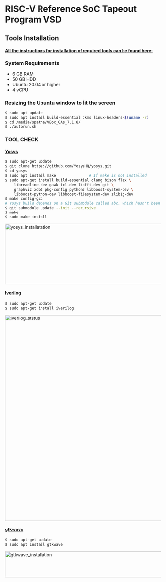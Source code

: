
# RISC-V Reference SoC Tapeout Program VSD

## Tools Installation

#### <ins>All the instructions for installation of required tools can be found here:</ins>

### **System Requirements**
- 6 GB RAM
- 50 GB HDD
- Ubuntu 20.04 or higher
- 4 vCPU

### **Resizing the Ubuntu window to fit the screen**
```bash
$ sudo apt update
$ sudo apt install build-essential dkms linux-headers-$(uname -r)
$ cd /media/spatha/VBox_GAs_7.1.8/
$ ./autorun.sh
```

### **TOOL CHECK**

#### <ins>**Yosys**</ins>
```bash
$ sudo apt-get update
$ git clone https://github.com/YosysHQ/yosys.git
$ cd yosys
$ sudo apt install make               # If make is not installed
$ sudo apt-get install build-essential clang bison flex \
    libreadline-dev gawk tcl-dev libffi-dev git \
    graphviz xdot pkg-config python3 libboost-system-dev \
    libboost-python-dev libboost-filesystem-dev zlib1g-dev
$ make config-gcc
# Yosys build depends on a Git submodule called abc, which hasn't been initialized yet. You need to run the following command before running make
$ git submodule update --init --recursive
$ make 
$ sudo make install
```
<img width="824" height="195" alt="yosys_installatation" src="https://github.com/user-attachments/assets/9f0ce959-7287-4306-b2d2-bdee039d26e9" />


#### <ins>**Iverilog**</ins>
```bash
$ sudo apt-get update
$ sudo apt-get install iverilog
```
<img width="825" height="665" alt="iverilog_ststus" src="https://github.com/user-attachments/assets/cd0d1d91-b59c-4976-955c-15246c40f06e" />


#### <ins>**gtkwave**</ins>
```bash
$ sudo apt-get update
$ sudo apt install gtkwave
```
<img width="603" height="83" alt="gtkwave_installation" src="https://github.com/user-attachments/assets/0f18acb6-d655-4922-a369-90dabb40c856" />
